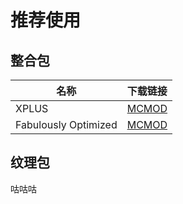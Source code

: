 # 推荐使用
## 整合包
| 名称 | 下载链接 |
| ---- | ---- |
| XPLUS | [MCMOD](https://www.mcmod.cn/modpack/467.html) |
| Fabulously Optimized | [MCMOD](https://www.mcmod.cn/modpack/248.html) |
## 纹理包
咕咕咕